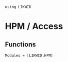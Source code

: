 ```@setup likwid
using LIKWID
```

# HPM / Access

## Functions

```@autodocs
Modules = [LIKWID.HPM]
```